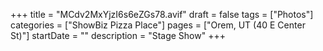 +++
title = "MCdv2MxYjzI6s6eZGs78.avif"
draft = false
tags = ["Photos"]
categories = ["ShowBiz Pizza Place"]
pages = ["Orem, UT (40 E Center St)"]
startDate = ""
description = "Stage Show"
+++
